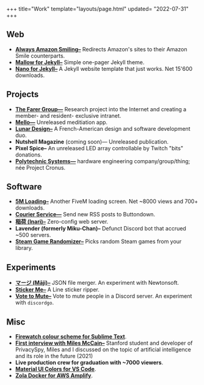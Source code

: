 +++
title="Work"
template="layouts/page.html"
updated= "2022-07-31"
+++

## Web
- **[Always Amazon Smiling–](https://github.com/doamatto/always-amazon-smiling)** Redirects Amazon's sites to their Amazon Smile counterparts.
- **[Mallow for Jekyll–](https://github.com/doamatto/mallow-theme)** Simple one-pager Jekyll theme.
- **[Nano for Jekyll–](@/projects/nano.md)** A Jekyll website template that just works. Net 15'600 downloads.

## Projects
- **[The Farer Group—](https://farer.group)** Research project into the Internet and creating a member- and resident- exclusive intranet.
- **[Mello—](https://github.com/getmello)** Unreleased meditiation app.
- **[Lunar Design–](https://github.com/designbylunar)** A French-American design and software development duo.
- **Nutshell Magazine** (coming soon)— Unreleased publication.
- **Pixel Spice–** An unreleased LED array controllable by Twitch "bits" donations.
- **[Polytechnic Systems—](https://polytechnic.systems)** hardware engineering company/group/thing; née Project Cronus.

## Software
- **[5M Loading–](https://github.com/doamatto/5m_loading)** Another FiveM loading screen. Net ~8000 views and 700+ downloads.
- **[Courier Service—](https://github.com/nutshellmag/courier)** Send new RSS posts to Buttondown.
- **[稲荷 (Inari)–](https://github.com/doamatto/inari)** Zero-config web server.
- **Lavender (formerly Miku-Chan)–** Defunct Discord bot that accrued ~500 servers.
- **[Steam Game Randomizer–](https://github.com/doamatto/steam-game-randomizer)** Picks random Steam games from your library.

## Experiments
- **[マージ (Māji)–](https://github.com/doamatto/maji)** JSON file merger. An experiment with Newtonsoft.
- **[Sticker Me–](https://git.sr.ht/~doamatto/sticker-me)** A Line sticker ripper.
- **[Vote to Mute–](https://github.com/doamatto/vote-to-mute)** Vote to mute people in a Discord server. An experiment with `discordgo`.

## Misc
- **[Firewatch colour scheme for Sublime Text](https://github.com/doamatto/sublime-firewatch)**.
- **[First interview with Miles McCain–](https://edu.doamatto.xyz/interview-with-miles)** Stanford student and developer of PrivacySpy, Miles and I discussed on the topic of artificial intelligence and its role in the future (2021)
- **Live production crew for graduation with \~7000 viewers**.
- **[Material UI Colors for VS Code](https://github.com/doamatto/materialui-vscode)**.
- **[Zola Docker for AWS Amplify](https://github.com/doamatto/amplify-zola)**.
